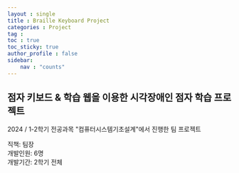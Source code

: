 ```yaml
---
layout : single
title : Braille Keyboard Project
categories : Project
tag : 
toc : true
toc_sticky: true 
author_profile : false
sidebar:
    nav : "counts"
---
```


## 점자 키보드 & 학습 웹을 이용한 시각장애인 점자 학습 프로젝트

2024 / 1-2학기 전공과목 "컴퓨터시스템기초설계"에서 진행한 팀 프로젝트

직책: 팀장  
개발인원: 6명  
개발기간: 2학기 전체  

